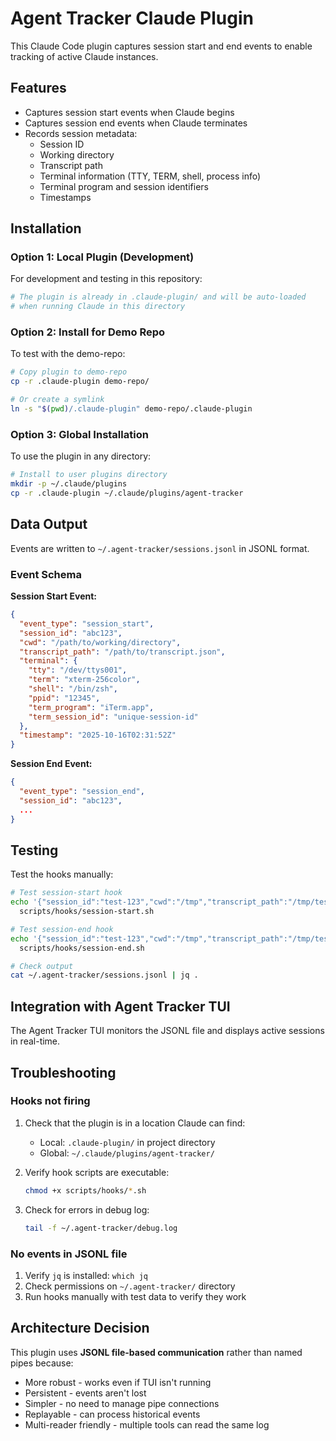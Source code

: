 # Agent Tracker Claude Plugin

This Claude Code plugin captures session start and end events to enable tracking of active Claude instances.

## Features

- Captures session start events when Claude begins
- Captures session end events when Claude terminates
- Records session metadata:
  - Session ID
  - Working directory
  - Transcript path
  - Terminal information (TTY, TERM, shell, process info)
  - Terminal program and session identifiers
  - Timestamps

## Installation

### Option 1: Local Plugin (Development)

For development and testing in this repository:

```bash
# The plugin is already in .claude-plugin/ and will be auto-loaded
# when running Claude in this directory
```

### Option 2: Install for Demo Repo

To test with the demo-repo:

```bash
# Copy plugin to demo-repo
cp -r .claude-plugin demo-repo/

# Or create a symlink
ln -s "$(pwd)/.claude-plugin" demo-repo/.claude-plugin
```

### Option 3: Global Installation

To use the plugin in any directory:

```bash
# Install to user plugins directory
mkdir -p ~/.claude/plugins
cp -r .claude-plugin ~/.claude/plugins/agent-tracker
```

## Data Output

Events are written to `~/.agent-tracker/sessions.jsonl` in JSONL format.

### Event Schema

**Session Start Event:**
```json
{
  "event_type": "session_start",
  "session_id": "abc123",
  "cwd": "/path/to/working/directory",
  "transcript_path": "/path/to/transcript.json",
  "terminal": {
    "tty": "/dev/ttys001",
    "term": "xterm-256color",
    "shell": "/bin/zsh",
    "ppid": "12345",
    "term_program": "iTerm.app",
    "term_session_id": "unique-session-id"
  },
  "timestamp": "2025-10-16T02:31:52Z"
}
```

**Session End Event:**
```json
{
  "event_type": "session_end",
  "session_id": "abc123",
  ...
}
```

## Testing

Test the hooks manually:

```bash
# Test session-start hook
echo '{"session_id":"test-123","cwd":"/tmp","transcript_path":"/tmp/test.json"}' | \
  scripts/hooks/session-start.sh

# Test session-end hook
echo '{"session_id":"test-123","cwd":"/tmp","transcript_path":"/tmp/test.json"}' | \
  scripts/hooks/session-end.sh

# Check output
cat ~/.agent-tracker/sessions.jsonl | jq .
```

## Integration with Agent Tracker TUI

The Agent Tracker TUI monitors the JSONL file and displays active sessions in real-time.

## Troubleshooting

### Hooks not firing

1. Check that the plugin is in a location Claude can find:
   - Local: `.claude-plugin/` in project directory
   - Global: `~/.claude/plugins/agent-tracker/`

2. Verify hook scripts are executable:
   ```bash
   chmod +x scripts/hooks/*.sh
   ```

3. Check for errors in debug log:
   ```bash
   tail -f ~/.agent-tracker/debug.log
   ```

### No events in JSONL file

1. Verify `jq` is installed: `which jq`
2. Check permissions on `~/.agent-tracker/` directory
3. Run hooks manually with test data to verify they work

## Architecture Decision

This plugin uses **JSONL file-based communication** rather than named pipes because:
- More robust - works even if TUI isn't running
- Persistent - events aren't lost
- Simpler - no need to manage pipe connections
- Replayable - can process historical events
- Multi-reader friendly - multiple tools can read the same log
